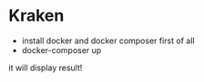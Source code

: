 # Kraken
- install docker and docker composer first of all
- docker-composer up 

it will display result!
